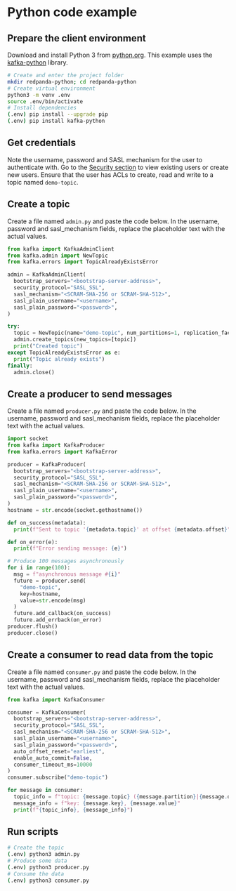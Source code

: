 # Python code example


## Prepare the client environment

Download and install Python 3 from [python.org](https://www.python.org/downloads). This example uses the [kafka-python](https://kafka-python.readthedocs.io/en/master/) library.

```bash
# Create and enter the project folder
mkdir redpanda-python; cd redpanda-python
# Create virtual environment
python3 -m venv .env
source .env/bin/activate
# Install dependencies
(.env) pip install --upgrade pip
(.env) pip install kafka-python
```


## Get credentials
Note the username, password and SASL mechanism for the user to authenticate with. Go to the [Security section](../acls) to view existing users or create new users. Ensure that the user has ACLs to create, read and write to a topic named `demo-topic`.


## Create a topic
Create a file named `admin.py` and paste the code below. In the username, password and sasl_mechanism fields, replace the placeholder text with the actual values.

```python title="admin.py"
from kafka import KafkaAdminClient
from kafka.admin import NewTopic
from kafka.errors import TopicAlreadyExistsError

admin = KafkaAdminClient(
  bootstrap_servers="<bootstrap-server-address>",
  security_protocol="SASL_SSL",
  sasl_mechanism="<SCRAM-SHA-256 or SCRAM-SHA-512>",
  sasl_plain_username="<username>",
  sasl_plain_password="<password>",
)

try:
  topic = NewTopic(name="demo-topic", num_partitions=1, replication_factor=1)
  admin.create_topics(new_topics=[topic])
  print("Created topic")
except TopicAlreadyExistsError as e:
  print("Topic already exists")
finally:
  admin.close()
```


## Create a producer to send messages
Create a file named `producer.py` and paste the code below. In the username, password and sasl_mechanism fields, replace the placeholder text with the actual values.

```python title="producer.py"
import socket
from kafka import KafkaProducer
from kafka.errors import KafkaError

producer = KafkaProducer(
  bootstrap_servers="<bootstrap-server-address>",
  security_protocol="SASL_SSL",
  sasl_mechanism="<SCRAM-SHA-256 or SCRAM-SHA-512>",
  sasl_plain_username="<username>",
  sasl_plain_password="<password>",
)
hostname = str.encode(socket.gethostname())

def on_success(metadata):
  print(f"Sent to topic '{metadata.topic}' at offset {metadata.offset}")

def on_error(e):
  print(f"Error sending message: {e}")

# Produce 100 messages asynchronously
for i in range(100):
  msg = f"asynchronous message #{i}"
  future = producer.send(
    "demo-topic",
    key=hostname,
    value=str.encode(msg)
  )
  future.add_callback(on_success)
  future.add_errback(on_error)
producer.flush()
producer.close()
```


## Create a consumer to read data from the topic
Create a file named `consumer.py` and paste the code below. In the username, password and sasl_mechanism fields, replace the placeholder text with the actual values.

```python title="consumer.py"
from kafka import KafkaConsumer

consumer = KafkaConsumer(
  bootstrap_servers="<bootstrap-server-address>",
  security_protocol="SASL_SSL",
  sasl_mechanism="<SCRAM-SHA-256 or SCRAM-SHA-512>",
  sasl_plain_username="<username>",
  sasl_plain_password="<password>",
  auto_offset_reset="earliest",
  enable_auto_commit=False,
  consumer_timeout_ms=10000
)
consumer.subscribe("demo-topic")

for message in consumer:
  topic_info = f"topic: {message.topic} ({message.partition}|{message.offset})"
  message_info = f"key: {message.key}, {message.value}"
  print(f"{topic_info}, {message_info}")
```


## Run scripts

```bash
# Create the topic
(.env) python3 admin.py
# Produce some data
(.env) python3 producer.py
# Consume the data
(.env) python3 consumer.py
```